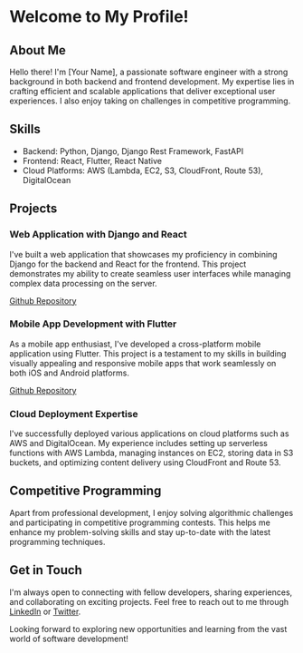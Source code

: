 # Welcome to My Profile!

## About Me

Hello there! I'm [Your Name], a passionate software engineer with a strong background in both backend and frontend development. My expertise lies in crafting efficient and scalable applications that deliver exceptional user experiences. I also enjoy taking on challenges in competitive programming.

## Skills

- Backend: Python, Django, Django Rest Framework, FastAPI
- Frontend: React, Flutter, React Native
- Cloud Platforms: AWS (Lambda, EC2, S3, CloudFront, Route 53), DigitalOcean

## Projects

### Web Application with Django and React

I've built a web application that showcases my proficiency in combining Django for the backend and React for the frontend. This project demonstrates my ability to create seamless user interfaces while managing complex data processing on the server.

[Github Repository](link-to-repo)

### Mobile App Development with Flutter

As a mobile app enthusiast, I've developed a cross-platform mobile application using Flutter. This project is a testament to my skills in building visually appealing and responsive mobile apps that work seamlessly on both iOS and Android platforms.

[Github Repository](link-to-repo)

### Cloud Deployment Expertise

I've successfully deployed various applications on cloud platforms such as AWS and DigitalOcean. My experience includes setting up serverless functions with AWS Lambda, managing instances on EC2, storing data in S3 buckets, and optimizing content delivery using CloudFront and Route 53.

## Competitive Programming

Apart from professional development, I enjoy solving algorithmic challenges and participating in competitive programming contests. This helps me enhance my problem-solving skills and stay up-to-date with the latest programming techniques.

## Get in Touch

I'm always open to connecting with fellow developers, sharing experiences, and collaborating on exciting projects. Feel free to reach out to me through [LinkedIn](link-to-linkedin) or [Twitter](link-to-twitter).

Looking forward to exploring new opportunities and learning from the vast world of software development!
